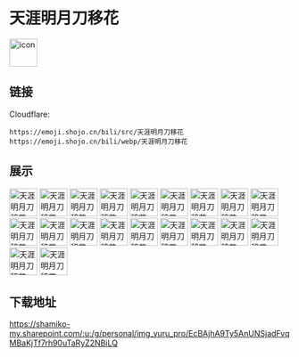# 天涯明月刀移花
<img src="https://emoji.shojo.cn/bili/src/天涯明月刀移花/icon.png" width="50" height="50" alt="icon">

## 链接
Cloudflare:
```
https://emoji.shojo.cn/bili/src/天涯明月刀移花
https://emoji.shojo.cn/bili/webp/天涯明月刀移花
```
## 展示
<img src="https://emoji.shojo.cn/bili/src/天涯明月刀移花/天涯明月刀移花-比心.png" width="50" height="50" alt="天涯明月刀移花-比心">
<img src="https://emoji.shojo.cn/bili/src/天涯明月刀移花/天涯明月刀移花-吃瓜.png" width="50" height="50" alt="天涯明月刀移花-吃瓜">
<img src="https://emoji.shojo.cn/bili/src/天涯明月刀移花/天涯明月刀移花-冲鸭.png" width="50" height="50" alt="天涯明月刀移花-冲鸭">
<img src="https://emoji.shojo.cn/bili/src/天涯明月刀移花/天涯明月刀移花-得意.png" width="50" height="50" alt="天涯明月刀移花-得意">
<img src="https://emoji.shojo.cn/bili/src/天涯明月刀移花/天涯明月刀移花-滴汗.png" width="50" height="50" alt="天涯明月刀移花-滴汗">
<img src="https://emoji.shojo.cn/bili/src/天涯明月刀移花/天涯明月刀移花-干杯.png" width="50" height="50" alt="天涯明月刀移花-干杯">
<img src="https://emoji.shojo.cn/bili/src/天涯明月刀移花/天涯明月刀移花-击掌.png" width="50" height="50" alt="天涯明月刀移花-击掌">
<img src="https://emoji.shojo.cn/bili/src/天涯明月刀移花/天涯明月刀移花-锦鲤光环.png" width="50" height="50" alt="天涯明月刀移花-锦鲤光环">
<img src="https://emoji.shojo.cn/bili/src/天涯明月刀移花/天涯明月刀移花-氪.png" width="50" height="50" alt="天涯明月刀移花-氪">
<img src="https://emoji.shojo.cn/bili/src/天涯明月刀移花/天涯明月刀移花-麻了.png" width="50" height="50" alt="天涯明月刀移花-麻了">
<img src="https://emoji.shojo.cn/bili/src/天涯明月刀移花/天涯明月刀移花-破防.png" width="50" height="50" alt="天涯明月刀移花-破防">
<img src="https://emoji.shojo.cn/bili/src/天涯明月刀移花/天涯明月刀移花-闪亮登场.png" width="50" height="50" alt="天涯明月刀移花-闪亮登场">
<img src="https://emoji.shojo.cn/bili/src/天涯明月刀移花/天涯明月刀移花-上班.png" width="50" height="50" alt="天涯明月刀移花-上班">
<img src="https://emoji.shojo.cn/bili/src/天涯明月刀移花/天涯明月刀移花-生气.png" width="50" height="50" alt="天涯明月刀移花-生气">
<img src="https://emoji.shojo.cn/bili/src/天涯明月刀移花/天涯明月刀移花-酸.png" width="50" height="50" alt="天涯明月刀移花-酸">
<img src="https://emoji.shojo.cn/bili/src/天涯明月刀移花/天涯明月刀移花-天下第一.png" width="50" height="50" alt="天涯明月刀移花-天下第一">
<img src="https://emoji.shojo.cn/bili/src/天涯明月刀移花/天涯明月刀移花-问号.png" width="50" height="50" alt="天涯明月刀移花-问号">
<img src="https://emoji.shojo.cn/bili/src/天涯明月刀移花/天涯明月刀移花-羡慕.png" width="50" height="50" alt="天涯明月刀移花-羡慕">
<img src="https://emoji.shojo.cn/bili/src/天涯明月刀移花/天涯明月刀移花-优雅.png" width="50" height="50" alt="天涯明月刀移花-优雅">
<img src="https://emoji.shojo.cn/bili/src/天涯明月刀移花/天涯明月刀移花-赞.png" width="50" height="50" alt="天涯明月刀移花-赞">

## 下载地址

https://shamiko-my.sharepoint.com/:u:/g/personal/img_yuru_pro/EcBAjhA9Ty5AnUNSjadFvqMBaKjTf7rh90uTaRyZ2NBiLQ